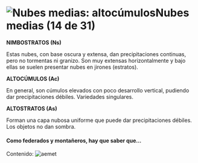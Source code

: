 # ![Nubes medias: altocúmulos](./gps_files/alto_cu.jpg)Nubes medias (14 de 31)

**NIMBOSTRATOS (Ns)**  

Estas nubes, con base oscura y extensa, dan precipitaciones continuas, pero no tormentas ni granizo. Son muy extensas horizontalmente y bajo ellas se suelen presentar nubes en jirones (estratos).  

**ALTOCÚMULOS (Ac)**  

En general, son cúmulos elevados con poco desarrollo vertical, pudiendo dar precipitaciones débiles. Variedades singulares.  

**ALTOSTRATOS (As)**  

Forman una capa nubosa uniforme que puede dar precipitaciones débiles. Los objetos no dan sombra.  

#### Como federados y montañeros, hay que saber que...  

Contenido: ![aemet](./gps_files/aemet(13).jpg)
